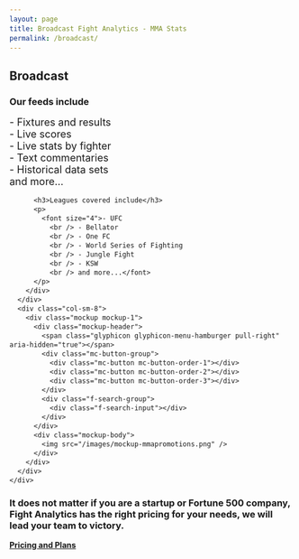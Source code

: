 ```yaml
---
layout: page
title: Broadcast Fight Analytics - MMA Stats
permalink: /broadcast/
---
```


<article id="page" class="page jumbotron">
  <div class="container">
    <div class="row">
      <div class="col-md-12">
        <div class="text-container col-md-8">
          <h1>Broadcast</h1>
        </div>
      </div>
    </div>
  </div>
</article>

<section class="product-item">
<div class="row product-item">
  <div class="card-lg">
    <div class="container">
      <div class="text text-1">
        <div class="text-container col-sm-4">
          <h3>Our feeds include</h3>
          <p>
            <font size="4">- Fixtures and results
              <br /> - Live scores
              <br /> - Live stats by fighter
              <br /> - Text commentaries
              <br /> - Historical data sets
              <br /> and more...</font>
          </p>

          <h3>Leagues covered include</h3>
          <p>
            <font size="4">- UFC
              <br /> - Bellator
              <br /> - One FC
              <br /> - World Series of Fighting
              <br /> - Jungle Fight
              <br /> - KSW
              <br /> and more...</font>
          </p>
        </div>
      </div>
      <div class="col-sm-8">
        <div class="mockup mockup-1">
          <div class="mockup-header">
            <span class="glyphicon glyphicon-menu-hamburger pull-right" aria-hidden="true"></span>
            <div class="mc-button-group">
              <div class="mc-button mc-button-order-1"></div>
              <div class="mc-button mc-button-order-2"></div>
              <div class="mc-button mc-button-order-3"></div>
            </div>
            <div class="f-search-group">
              <div class="f-search-input"></div>
            </div>
          </div>
          <div class="mockup-body">
            <img src="/images/mockup-mmapromotions.png" />
          </div>
        </div>
      </div>
    </div>
  </div>
</div>
</section>

<div class="well well-lg">
  <div class="container">
    <h3>It does not matter if you are a startup or Fortune 500 company, Fight Analytics has the right pricing for your needs, we will lead your team to victory.</h3>
    <a href="/pricing" class="btn btn-primary btn-lg"><strong>Pricing and Plans</strong></a>
  </div>
</div>
